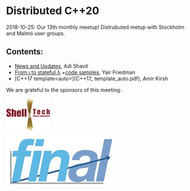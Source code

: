 # Distributed C++20
2018-10-25: Our 13th monthly meetup! Distrubuted metup with Stockholm and Malmö user groups.

## Contents:
- [News and Updates](201810_News+Updates+Intro.pdf), Adi Shavit
- [From ι to stateful λ](Stateful_Lambdas.pdf) +[code samples](Stateful_Lambdas), Yair Friedman
- [C++17 template&lt;auto&gt;](C++17_ template_auto.pdf), Amir Kirsh

We are grateful to the sponsors of this meeting:  

![ShellTech](../assets/sponsor-logos/ShellTechLogo_120x90.png)  

![Final](../assets/sponsor-logos/final.jpg)  






